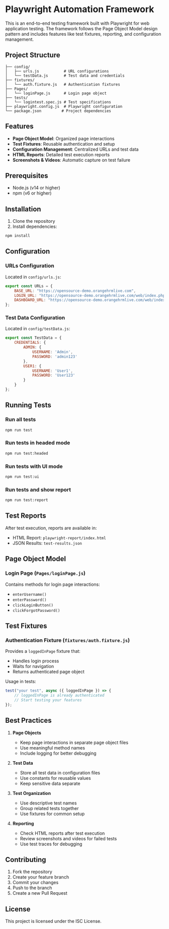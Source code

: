 # Playwright Automation Framework

This is an end-to-end testing framework built with Playwright for web application testing. The framework follows the Page Object Model design pattern and includes features like test fixtures, reporting, and configuration management.

## Project Structure

```
├── config/
│   ├── urls.js           # URL configurations
│   └── testData.js       # Test data and credentials
├── fixtures/
│   └── auth.fixture.js   # Authentication fixtures
├── Pages/
│   └── loginPage.js      # Login page object
├── tests/
│   └── logintest.spec.js # Test specifications
├── playwright.config.js  # Playwright configuration
└── package.json         # Project dependencies
```

## Features

- **Page Object Model**: Organized page interactions
- **Test Fixtures**: Reusable authentication and setup
- **Configuration Management**: Centralized URLs and test data
- **HTML Reports**: Detailed test execution reports
- **Screenshots & Videos**: Automatic capture on test failure

## Prerequisites

- Node.js (v14 or higher)
- npm (v6 or higher)

## Installation

1. Clone the repository
2. Install dependencies:
```bash
npm install
```

## Configuration

### URLs Configuration
Located in `config/urls.js`:
```javascript
export const URLs = {
    BASE_URL: "https://opensource-demo.orangehrmlive.com",
    LOGIN_URL: "https://opensource-demo.orangehrmlive.com/web/index.php/auth/login",
    DASHBOARD_URL: "https://opensource-demo.orangehrmlive.com/web/index.php/dashboard/index"
};
```

### Test Data Configuration
Located in `config/testData.js`:
```javascript
export const TestData = {
    CREDENTIALS: {
        ADMIN: {
            USERNAME: 'Admin',
            PASSWORD: 'admin123'
        },
        USER1: {
            USERNAME: 'User1',
            PASSWORD: 'User123'
        }
    }
};
```

## Running Tests

### Run all tests
```bash
npm run test
```

### Run tests in headed mode
```bash
npm run test:headed
```

### Run tests with UI mode
```bash
npm run test:ui
```

### Run tests and show report
```bash
npm run test:report
```

## Test Reports

After test execution, reports are available in:
- HTML Report: `playwright-report/index.html`
- JSON Results: `test-results.json`

## Page Object Model

### Login Page (`Pages/loginPage.js`)
Contains methods for login page interactions:
- `enterUsername()`
- `enterPassword()`
- `clickLoginButton()`
- `clickForgotPassword()`

## Test Fixtures

### Authentication Fixture (`fixtures/auth.fixture.js`)
Provides a `loggedInPage` fixture that:
- Handles login process
- Waits for navigation
- Returns authenticated page object

Usage in tests:
```javascript
test("your test", async ({ loggedInPage }) => {
    // loggedInPage is already authenticated
    // Start testing your features
});
```

## Best Practices

1. **Page Objects**
   - Keep page interactions in separate page object files
   - Use meaningful method names
   - Include logging for better debugging

2. **Test Data**
   - Store all test data in configuration files
   - Use constants for reusable values
   - Keep sensitive data separate

3. **Test Organization**
   - Use descriptive test names
   - Group related tests together
   - Use fixtures for common setup

4. **Reporting**
   - Check HTML reports after test execution
   - Review screenshots and videos for failed tests
   - Use test traces for debugging

## Contributing

1. Fork the repository
2. Create your feature branch
3. Commit your changes
4. Push to the branch
5. Create a new Pull Request

## License

This project is licensed under the ISC License. 